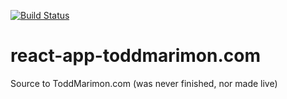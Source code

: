 [![Build Status](https://travis-ci.org/CafeLungo/CafeLungo.github.io_archive.svg?branch=react-app-src)](https://travis-ci.org/CafeLungo/CafeLungo.github.io_archive)

# react-app-toddmarimon.com
Source to ToddMarimon.com (was never finished, nor made live)
